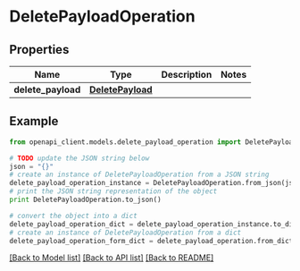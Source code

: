 # DeletePayloadOperation


## Properties
Name | Type | Description | Notes
------------ | ------------- | ------------- | -------------
**delete_payload** | [**DeletePayload**](DeletePayload.md) |  | 

## Example

```python
from openapi_client.models.delete_payload_operation import DeletePayloadOperation

# TODO update the JSON string below
json = "{}"
# create an instance of DeletePayloadOperation from a JSON string
delete_payload_operation_instance = DeletePayloadOperation.from_json(json)
# print the JSON string representation of the object
print DeletePayloadOperation.to_json()

# convert the object into a dict
delete_payload_operation_dict = delete_payload_operation_instance.to_dict()
# create an instance of DeletePayloadOperation from a dict
delete_payload_operation_form_dict = delete_payload_operation.from_dict(delete_payload_operation_dict)
```
[[Back to Model list]](../README.md#documentation-for-models) [[Back to API list]](../README.md#documentation-for-api-endpoints) [[Back to README]](../README.md)


